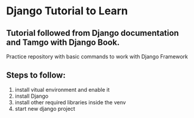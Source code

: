 # Django Tutorial to Learn

## Tutorial followed from Django documentation and Tamgo with Django Book.

Practice repository with basic commands to work with Django Framework    

## Steps to follow:    
1. install vitual environment and enable it
2. install Django
3. install other required libraries inside the venv
4. start new django project